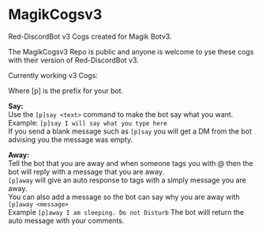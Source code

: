 # MagikCogsv3
Red-DiscordBot v3 Cogs created for Magik Botv3.

The MagikCogsv3 Repo is public and anyone is welcome to yse these cogs with their version of Red-DiscordBot v3.

Currently working v3 Cogs:

Where [p] is the prefix for your bot.

<b>Say:</b><br>
Use the `[p]say <text>` command to make the bot say what you want.<br>
Example: `[p]say I will say what you type here`<br>
If you send a blank message such as `[p]say` you will get a DM from the bot advising you the message was empty.

<b>Away:</b><br>
Tell the bot that you are away and when someone tags you with @ then the bot will reply with a message that you are away.<br> 
`[p]away` will give an auto response to tags with a simply message you are away. <br>
You can also add a message so the bot can say why you are away with `[p]away <message>`<br>
Example `[p]away I am sleeping. Do not Disturb` The bot willl return the auto message with your comments. 
